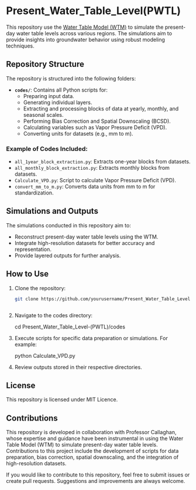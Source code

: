 # Present_Water_Table_Level(PWTL)

This repository use the [Water Table Model (WTM)](https://github.com/KCallaghan/WTM) to simulate the present-day water table levels across various regions. The simulations aim to provide insights into groundwater behavior using robust modeling techniques.

## Repository Structure

The repository is structured into the following folders:

- **`codes/`**: Contains all Python scripts for:
  - Preparing input data.
  - Generating individual layers.
  - Extracting and processing blocks of data at yearly, monthly, and seasonal scales.
  - Performing Bias Correction and Spatial Downscaling (BCSD).
  - Calculating variables such as Vapor Pressure Deficit (VPD).
  - Converting units for datasets (e.g., mm to m).

### Example of Codes Included:
- `all_1year_block_extraction.py`: Extracts one-year blocks from datasets.
- `all_monthly_block_extraction.py`: Extracts monthly blocks from datasets.
- `Calculate_VPD.py`: Script to calculate Vapor Pressure Deficit (VPD).
- `convert_mm_to_m.py`: Converts data units from mm to m for standardization.

## Simulations and Outputs

The simulations conducted in this repository aim to:
- Reconstruct present-day water table levels using the WTM.
- Integrate high-resolution datasets for better accuracy and representation.
- Provide layered outputs for further analysis.

## How to Use

1. Clone the repository:
   ```bash
   git clone https://github.com/yourusername/Present_Water_Table_Level.git



2. Navigate to the codes directory:

   
   cd Present_Water_Table_Level-(PWTL)/codes



3. Execute scripts for specific data preparation or simulations. For example:

   python Calculate_VPD.py

 

4. Review outputs stored in their respective directories.



## License
This repository is licensed under MIT Licence.



## Contributions

This repository is developed in collaboration with Professor Callaghan, whose expertise and guidance have been instrumental in using the Water Table Model (WTM) to simulate present-day water table levels. Contributions to this project include the development of scripts for data preparation, bias correction, spatial downscaling, and the integration of high-resolution datasets.

If you would like to contribute to this repository, feel free to submit issues or create pull requests. Suggestions and improvements are always welcome.
